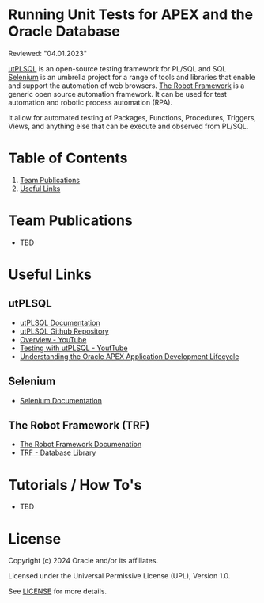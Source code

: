 # Running Unit Tests for APEX and the Oracle Database
Reviewed: "04.01.2023"

[utPLSQL](https://www.utplsql.org/about.html) is an open-source testing framework for PL/SQL and SQL
[Selenium](https://www.selenium.dev/) is an umbrella project for a range of tools and libraries that enable and support the automation of web browsers.
[The Robot Framework](https://robotframework.org/?tab=0&example=Advanced%20Example#getting-started) is a generic open source automation framework. It can be used for test automation and robotic process automation (RPA).

It allow for automated testing of Packages, Functions, Procedures, Triggers, Views, and anything else that can be execute and observed from PL/SQL.

# Table of Contents
 
1. [Team Publications](#team-publications)
2. [Useful Links](#useful-links)

 
# Team Publications
- TBD

# Useful Links
## utPLSQL
- [utPLSQL Documentation](https://www.utplsql.org/documentation.html)
- [utPLSQL Github Repository](https://github.com/utPLSQL/utPLSQL)
- [Overview - YouTube](https://www.youtube.com/watch?v=zFtUmAe61mg "Extending Oracle Database DevOps with Automated PL/SQL Unit Testing (by Shay Shmeltzer) Overview of running utPLSQL unit tests within Oracle Developer Cloud")
- [Testing with utPLSQL - YoutTube](https://www.youtube.com/watch?v=OxHMaOiPitI "Oracle Groundbreakers - Testing with utPLSQL (by Philipp Salvisberg) Presentation on 28th October 2020 at Oracle Groundbreakers APAC Virtual Tour")
- [Understanding the Oracle APEX Application Development Lifecycle](https://apex.oracle.com/go/lifecycle-technical-paper)

## Selenium
- [Selenium Documentation](https://www.selenium.dev/documentation/)

## The Robot Framework (TRF)
- [The Robot Framework Documenation](https://docs.robotframework.org/docs)
- [TRF - Database Library](https://docs.robotframework.org/docs/different_libraries/database "Database Library is a Robot Framework library that provides keywords for interacting with databases.")

# Tutorials / How To's
- TBD


# License

Copyright (c) 2024 Oracle and/or its affiliates.

Licensed under the Universal Permissive License (UPL), Version 1.0.

See [LICENSE](https://github.com/oracle-devrel/technology-engineering/blob/main/LICENSE) for more details.
